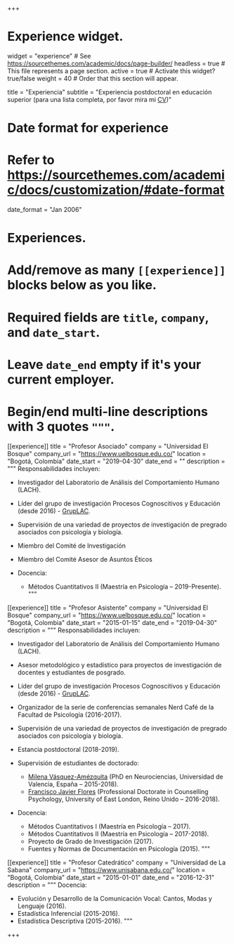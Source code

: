 +++
# Experience widget.
widget = "experience"  # See https://sourcethemes.com/academic/docs/page-builder/
headless = true  # This file represents a page section.
active = true  # Activate this widget? true/false
weight = 40  # Order that this section will appear.

title = "Experiencia"
subtitle = "Experiencia postdoctoral en educación superior (para una lista completa, por favor mira mi [CV](https://jdleongomez.info/es/files/Juan%20David%20Leongomez%20-%20CV%20march%202019_ES.pdf))"

# Date format for experience
#   Refer to https://sourcethemes.com/academic/docs/customization/#date-format
date_format = "Jan 2006"

# Experiences.
#   Add/remove as many `[[experience]]` blocks below as you like.
#   Required fields are `title`, `company`, and `date_start`.
#   Leave `date_end` empty if it's your current employer.
#   Begin/end multi-line descriptions with 3 quotes `"""`.
[[experience]]
  title = "Profesor Asociado"
  company = "Universidad El Bosque"
  company_url = "https://www.uelbosque.edu.co/"
  location = "Bogotá, Colombia"
  date_start = "2019-04-30"
  date_end = ""
  description = """
  Responsabilidades incluyen:
  
  * Investigador del Laboratorio de Análisis del Comportamiento Humano (LACH).
  * Líder del grupo de investigación Procesos Cognoscitivos y Educación (desde 2016) - [GrupLAC](https://sba.colciencias.gov.co/Buscador_Grupos/busqueda?q=PROCESOS%20COGNOSCITIVOS%20Y%20EDUCACION&pagenum=1&start=0&type=load&inmeta=COD_ID_GRUPO!COL0018152).
  * Supervisión de una variedad de proyectos de investigación de pregrado asociados con psicología y biología.
  * Miembro del Comité de Investigación
  * Miembro del Comité Asesor de Asuntos Éticos
  * Docencia:
  
    * Métodos Cuantitativos II (Maestría en Psicología – 2019-Presente).
  """

[[experience]]
  title = "Profesor Asistente"
  company = "Universidad El Bosque"
  company_url = "https://www.uelbosque.edu.co/"
  location = "Bogotá, Colombia"
  date_start = "2015-01-15"
  date_end = "2019-04-30"
  description = """
  Responsabilidades incluyen:
  
  * Investigador del Laboratorio de Análisis del Comportamiento Humano (LACH).
  * Asesor metodológico y estadístico para proyectos de investigación de docentes y estudiantes de posgrado.
  * Líder del grupo de investigación Procesos Cognoscitivos y Educación (desde 2016) - [GrupLAC](https://sba.colciencias.gov.co/Buscador_Grupos/busqueda?q=PROCESOS%20COGNOSCITIVOS%20Y%20EDUCACION&pagenum=1&start=0&type=load&inmeta=COD_ID_GRUPO!COL0018152).
  * Organizador de la serie de conferencias semanales Nerd Café de la Facultad de Psicología (2016-2017).
  * Supervisión de una variedad de proyectos de investigación de pregrado asociados con psicología y biología.
  * Estancia postdoctoral (2018-2019).
  * Supervisión de estudiantes de doctorado:
  
    * [Milena Vásquez-Amézquita](https://www.researchgate.net/profile/Milena_Vasquez-Amezquita) (PhD en Neurociencias, Universidad de Valencia, España – 2015-2018).
    * [Francisco Javier Flores](https://www.psychologytoday.com/gb/counselling/francisco-javier-flores-tonbridge-eng/493281) (Professional Doctorate in Counselling Psychology, University of East London, Reino Unido – 2016-2018).
    
  * Docencia:
  
    * Métodos Cuantitativos I (Maestría en Psicología – 2017).
    * Métodos Cuantitativos II (Maestría en Psicología – 2017-2018).
    * Proyecto de Grado de Investigación (2017).
    * Fuentes y Normas de Documentación en Psicología (2015).
  """

[[experience]]
  title = "Profesor Catedrático"
  company = "Universidad de La Sabana"
  company_url = "https://www.unisabana.edu.co/"
  location = "Bogotá, Colombia"
  date_start = "2015-01-01"
  date_end = "2016-12-31"
  description = """
  Docencia:
  
  * Evolución y Desarrollo de la Comunicación Vocal: Cantos, Modas y Lenguaje (2016).
  * Estadística Inferencial (2015-2016).
  * Estadística Descriptiva (2015-2016).
  """

+++
